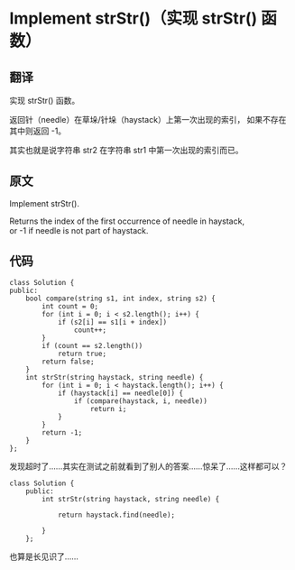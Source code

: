 # Implement strStr()（实现 strStr() 函数）

## 翻译
实现 strStr() 函数。

返回针（needle）在草垛/针垛（haystack）上第一次出现的索引， 如果不存在其中则返回 -1。

其实也就是说字符串 str2 在字符串 str1 中第一次出现的索引而已。

## 原文
Implement strStr().

Returns the index of the first occurrence of needle in haystack,   
or -1 if needle is not part of haystack.

## 代码

```
class Solution {
public:
    bool compare(string s1, int index, string s2) {
        int count = 0;
        for (int i = 0; i < s2.length(); i++) {
            if (s2[i] == s1[i + index])
                count++;
        }
        if (count == s2.length())
            return true;
        return false;
    }         
    int strStr(string haystack, string needle) {
        for (int i = 0; i < haystack.length(); i++) {
            if (haystack[i] == needle[0]) {
                if (compare(haystack, i, needle))
                    return i;
            }
        }
        return -1;
    }
};
```

发现超时了……其实在测试之前就看到了别人的答案……惊呆了……这样都可以？

```
class Solution {
    public:
        int strStr(string haystack, string needle) {

            return haystack.find(needle);

        }
    };
```

也算是长见识了……